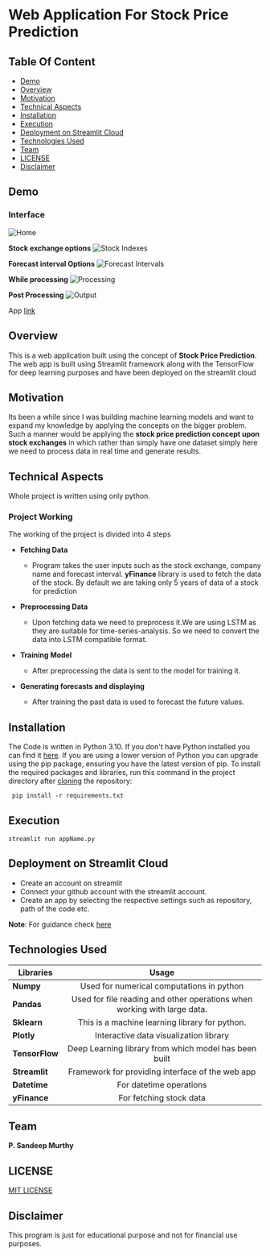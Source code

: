 # Web Application For Stock Price Prediction

## Table Of Content

+ [Demo](#demo)
+ [Overview](#overview)
+ [Motivation](#motivation)
+ [Technical Aspects](#technincal)
+ [Installation](#installation)
+ [Execution](#running)
+ [Deployment on Streamlit Cloud](#deploy)
+ [Technologies Used](#tech)
+ [Team](#team)
+ [LICENSE](LICENSE)
+ [Disclaimer](#disclaimer)


<a id="demo"></a><h2>Demo</h2>

### Interface
![Home](https://github.com/Sandy0002/Final-Year-Project/assets/110614803/12a437e5-15a9-436e-af87-e167c317369c)

**Stock exchange options**
![Stock Indexes](https://github.com/Sandy0002/Final-Year-Project/assets/110614803/9956cccc-afc4-4f2a-b504-da7a962dd26b)


**Forecast interval Options**
![Forecast Intervals](https://github.com/Sandy0002/Final-Year-Project/assets/110614803/8192c0ba-dd43-4d21-8ac0-a236163ca98e)

**While processing**
![Processing](https://github.com/Sandy0002/Final-Year-Project/assets/110614803/272edc78-5d17-4ac3-b377-b478c115d075)

**Post Processing**
![Output](https://github.com/Sandy0002/Final-Year-Project/assets/110614803/85e8f4a8-2655-4d52-b44d-7855ba79fb6a)



App [link](https://sandy0002-final-year-project-code-wxm7fn.streamlit.app/)


<a id="overview"></a><h2>Overview</h2>
This is a web application built using the concept of **Stock Price Prediction**. The web app is built using Streamlit framework along with the TensorFlow for deep learning purposes and have been deployed on the streamlit cloud

<a id="motivation"></a><h2>Motivation</h2>
Its been a while since I was building machine learning models and want to expand my knowledge by applying the concepts on the bigger problem. Such a manner would be applying the **stock price prediction concept upon stock exchanges** in which rather than simply have one dataset simply here we need to process data in real time and generate results.

<a id="technincal"></a><h2>Technical Aspects</h2>

Whole project is written using only python.

### Project Working
The working of the project is divided into 4 steps

+ **Fetching Data**
  + Program takes the user inputs such as the stock exchange, company name and forecast interval. **yFinance** library is used to fetch the data of the stock. By default we are taking only 5 years of data of  a stock for prediction
  
+ **Preprocessing Data**
  + Upon fetching data we need to preprocess it.We are using LSTM as they are suitable for time-series-analysis. So we need to convert the data into LSTM compatible format.

+ **Training Model**
  + After preprocessing the data is sent to the model for training it.

+ **Generating forecasts and displaying**
  + After training the past data is used to forecast the future values.
  

<a id="installation"></a><h2>Installation</h2>
The Code is written in Python 3.10. If you don't have Python installed you can find it [here](https://www.python.org/downloads/). If you are using a lower version of Python you can upgrade using the pip package, ensuring you have the latest version of pip. To install the required packages and libraries, run this command in the project directory after [cloning](https://www.howtogeek.com/451360/how-to-clone-a-github-repository/) the repository:

``` pip install -r requirements.txt```


<a id="running"></a><h2>Execution</h2>

```streamlit run appName.py```

<a id="deploy"></a><h2>Deployment on Streamlit Cloud</h2>

+ Create an account on streamlit
+ Connect your github account with the streamlit account.
+ Create an app by selecting the respective settings such as repository, path of the code etc.

**Note**: For guidance check [here](#https://www.youtube.com/watch?time_continue=1&v=kXvmqg8hc70&embeds_referring_euri=https%3A%2F%2Fwww.bing.com%2F&embeds_referring_origin=https%3A%2F%2Fwww.bing.com&source_ve_path=Mjg2NjY&feature=emb_logo)


<a id="tech"></a><h2>Technologies Used</h2>

| Libraries        | Usage       
| ------------- |:-------------:|
**Numpy**  | Used for numerical computations in python
 **Pandas** | Used for file reading and other operations when working with large data.
 **Sklearn** | This is a machine learning library for python.
 **Plotly** | Interactive data visualization library
 **TensorFlow** | Deep Learning library from which model has been built
 **Streamlit** | Framework for providing interface of the web app
 **Datetime** | For datetime operations
 **yFinance** | For fetching stock data

<a id="team"></a><h2>Team</h2>
**P. Sandeep Murthy**


<a id="license"></a><h2>LICENSE</h2>
[MIT LICENSE](LICENSE)

## Disclaimer
This program is just for educational purpose and not for financial use purposes.
